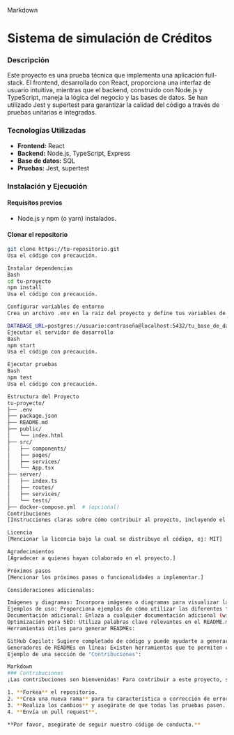 Markdown
# Sistema de simulación de Créditos

### Descripción
Este proyecto es una prueba técnica que implementa una aplicación full-stack. El frontend, desarrollado con React, proporciona una interfaz de usuario intuitiva, mientras que el backend, construido con Node.js y TypeScript, maneja la lógica del negocio y las bases de datos. Se han utilizado Jest y supertest para garantizar la calidad del código a través de pruebas unitarias e integradas.

### Tecnologías Utilizadas
* **Frontend:** React
* **Backend:** Node.js, TypeScript, Express
* **Base de datos:** SQL
* **Pruebas:** Jest, supertest

### Instalación y Ejecución
#### Requisitos previos
* Node.js y npm (o yarn) instalados.

#### Clonar el repositorio
```bash
git clone https://tu-repositorio.git
Usa el código con precaución.

Instalar dependencias
Bash
cd tu-proyecto
npm install
Usa el código con precaución.

Configurar variables de entorno
Crea un archivo .env en la raíz del proyecto y define tus variables de entorno. Por ejemplo:

DATABASE_URL=postgres://usuario:contraseña@localhost:5432/tu_base_de_datos
Ejecutar el servidor de desarrollo
Bash
npm start
Usa el código con precaución.

Ejecutar pruebas
Bash
npm test
Usa el código con precaución.

Estructura del Proyecto
tu-proyecto/
├── .env
├── package.json
├── README.md
├── public/
│   └── index.html
├── src/
│   ├── components/
│   ├── pages/
│   ├── services/
│   └── App.tsx
├── server/
│   ├── index.ts
│   ├── routes/
│   ├── services/
│   └── tests/
├── docker-compose.yml  # (opcional)
Contribuciones
[Instrucciones claras sobre cómo contribuir al proyecto, incluyendo el proceso de fork, creación de ramas y envío de pull requests.]

Licencia
[Mencionar la licencia bajo la cual se distribuye el código, ej: MIT]

Agradecimientos
[Agradecer a quienes hayan colaborado en el proyecto.]

Próximos pasos
[Mencionar los próximos pasos o funcionalidades a implementar.]

Consideraciones adicionales:

Imágenes y diagramas: Incorpora imágenes o diagramas para visualizar la arquitectura del proyecto o explicar conceptos complejos.
Ejemplos de uso: Proporciona ejemplos de cómo utilizar las diferentes funcionalidades de la aplicación.
Documentación adicional: Enlaza a cualquier documentación adicional (wikis, blogs, etc.) que pueda ser útil.
Optimización para SEO: Utiliza palabras clave relevantes en el README.md para mejorar la visibilidad del proyecto en los motores de búsqueda.
Herramientas útiles para generar READMEs:

GitHub Copilot: Sugiere completado de código y puede ayudarte a generar secciones del README.
Generadores de READMEs en línea: Existen herramientas que te permiten crear READMEs personalizados con plantillas y ejemplos.
Ejemplo de una sección de "Contribuciones":

Markdown
### Contribuciones
¡Las contribuciones son bienvenidas! Para contribuir a este proyecto, sigue estos pasos:

1. **Forkea** el repositorio.
2. **Crea una nueva rama** para tu característica o corrección de errores.
3. **Realiza los cambios** y asegúrate de que todas las pruebas pasen.
4. **Envía un pull request**.

**Por favor, asegúrate de seguir nuestro código de conducta.**